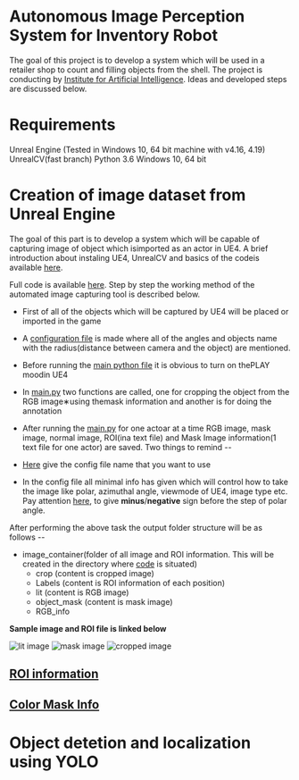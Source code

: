 # Autonomous Image Perception System for Inventory Robot
The goal of this project is to develop a system which will be used in a retailer shop to count and filling objects from the shell. The project is conducting by [Institute for Artificial Intelligence](https://ai.uni-bremen.de/). Ideas and developed steps are discussed below.

# Requirements
Unreal Engine (Tested in Windows 10, 64 bit machine with v4.16, 4.19)
UnrealCV(fast branch)
Python 3.6
Windows 10, 64 bit


# Creation of image dataset from Unreal Engine
The goal of this part is to develop a system which will be capable of capturing image of object which isimported as an actor in UE4.  A brief introduction about instaling UE4, UnrealCV and basics of the codeis available [here](https://github.com/atifkarim/unreal_cv_image_manipulation/blob/master/capture_UE4_image/unreal_cv_documentaion.pdf).

Full code is available [here](https://github.com/atifkarim/unreal_cv_image_manipulation/tree/master/capture_UE4_image).
Step by step the working method of the automated image capturing tool is described below.

* First of all of the objects which will be captured by UE4 will be placed or imported in the game
* A [configuration file](https://github.com/atifkarim/unreal_cv_image_manipulation/blob/master/capture_UE4_image/config_file_capture_image.json) is made where all of the angles and objects name with the radius(distance between camera and the object) are mentioned.
* Before running the [main python file](https://github.com/atifkarim/unreal_cv_image_manipulation/blob/master/capture_UE4_image/capture_image_UE4.py) it is obvious to turn on thePLAY moodin UE4
* In  [main.py](https://github.com/atifkarim/unreal_cv_image_manipulation/blob/master/capture_UE4_image/capture_image_UE4.py) two  functions  are  called,  one  for  cropping  the  object  from  the  RGB  image∗using  themask information and another is for doing the annotation
* After running the [main.py](https://github.com/atifkarim/unreal_cv_image_manipulation/blob/master/capture_UE4_image/capture_image_UE4.py) for one actoar at a time RGB image, mask image, normal image, ROI(ina text file) and Mask Image information(1 text file for one actor) are saved.
 Two things to remind --
 
 * [Here](https://github.com/atifkarim/unreal_cv_image_manipulation/blob/d9c6e9af88067b8135d5ca100b13d9238dc6abba/capture_image_config_json/capture_image_UE4.py#L105) give the config file name that you want to use

* In the config file all minimal info has given which will control how to take the image like polar, azimuthal angle, viewmode of UE4, image type etc. Pay attention [here](https://github.com/atifkarim/unreal_cv_image_manipulation/blob/d9c6e9af88067b8135d5ca100b13d9238dc6abba/capture_image_config_json/config_file_capture_image.json#L5), to give **minus**/**negative** sign before the step of polar angle.


After performing the above task the output folder structure will be as follows --
* image_container(folder of all image and ROI information. This will be created in the directory where [code](https://github.com/atifkarim/unreal_cv_image_manipulation/blob/master/capture_UE4_image/capture_image_UE4.py) is situated)
  * crop (content is cropped image)
  * Labels (content is ROI information of each position)
  * lit (content is RGB image)
  * object_mask (content is mask image)
  * RGB_info

**Sample image and ROI file is linked below**

![lit image](https://github.com/atifkarim/unreal_cv_image_manipulation/blob/master/sample_image_and_label/1_SM_CalgonitFinish_2_0_90_60_lit.png)
![mask image](https://github.com/atifkarim/unreal_cv_image_manipulation/blob/master/sample_image_and_label/1_SM_CalgonitFinish_2_0_90_60_object_mask.png)
![cropped image](https://github.com/atifkarim/unreal_cv_image_manipulation/blob/master/sample_image_and_label/1_SM_CalgonitFinish_2_0_90_60_lit_cropped.png)


## [ROI information](https://github.com/atifkarim/unreal_cv_image_manipulation/blob/master/sample_image_and_label/1_SM_CalgonitFinish_2_0_90_60_lit.txt)
## [Color Mask Info](https://github.com/atifkarim/unreal_cv_image_manipulation/blob/master/sample_image_and_label/color_info_SM_CalgonitFinish_2.txt)

# Object detetion and localization using YOLO
